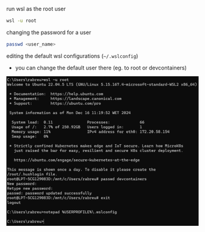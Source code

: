 run wsl as the root user
```bash
wsl -u root
```

changing the password for a user
```bash
passwd <user_name>
```

editing the default wsl configurations
(`~/.wslconfig`)
- you can change the default user there (eg. to root or devcontainers)

![](img/2024-12-16-16-32-12.png)